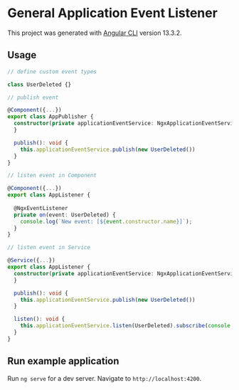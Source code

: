 # General Application Event Listener

This project was generated with [Angular CLI](https://github.com/angular/angular-cli) version 13.3.2.

## Usage

```ts
// define custom event types

class UserDeleted {}
```

```ts
// publish event

@Component({...})
export class AppPublisher {
  constructor(private applicationEventService: NgxApplicationEventService) {
  }

  publish(): void {
    this.applicationEventService.publish(new UserDeleted())
  }
}
```

```ts
// listen event in Component

@Component({...})
export class AppListener {
  
  @NgxEventListener
  private on(event: UserDeleted) {
    console.log(`New event: [${event.constructor.name}]`);
  }
}
```


```ts
// listen event in Service

@Service({...})
export class AppListener {
  constructor(private applicationEventService: NgxApplicationEventService) {
  }

  publish(): void {
    this.applicationEventService.publish(new UserDeleted())
  }

  listen(): void {
    this.applicationEventService.listen(UserDeleted).subscribe(console.log)
  }
}
```



## Run example application
Run `ng serve` for a dev server. Navigate to `http://localhost:4200`.
